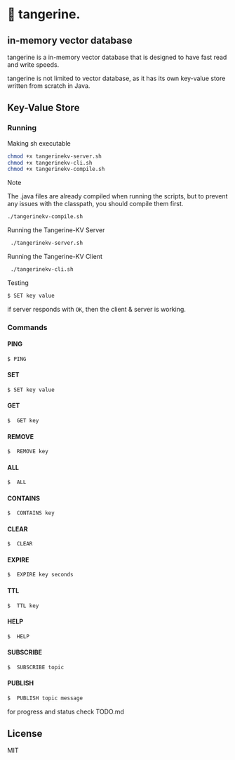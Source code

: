 # 🍊 tangerine.
## in-memory vector database

tangerine is a in-memory vector database that is designed to have fast read and write speeds.

tangerine is not limited to vector database, as it has its own key-value store written from scratch in Java.

## Key-Value Store
### Running

Making sh executable
```bash
chmod +x tangerinekv-server.sh
chmod +x tangerinekv-cli.sh
chmod +x tangerinekv-compile.sh
```

> [!NOTE]
> The .java files are already compiled when running the scripts, but to prevent any issues with the classpath, you should compile them first.

```bash
./tangerinekv-compile.sh

```

Running the Tangerine-KV Server

```bash
 ./tangerinekv-server.sh
```

Running the Tangerine-KV Client
```bash
 ./tangerinekv-cli.sh
```

Testing 
```bash
$ SET key value
```
if server responds with `OK`, then the client & server is working.

### Commands

#### PING
```bash
$ PING
```

#### SET

```bash
$ SET key value
```

#### GET

```bash
$  GET key
```

#### REMOVE

```bash
$  REMOVE key
```

#### ALL

```bash
$  ALL
```

#### CONTAINS
```bash
$  CONTAINS key
```

#### CLEAR

```bash
$  CLEAR
```

#### EXPIRE

```bash
$  EXPIRE key seconds
```

#### TTL

```bash
$  TTL key
```

#### HELP

```bash
$  HELP
```

#### SUBSCRIBE
```bash
$  SUBSCRIBE topic
```

#### PUBLISH
```bash
$  PUBLISH topic message
```

<!-- #### UNSUBSCRIBE
```bash
$  UNSUBSCRIBE topic
``` -->


for progress and status check TODO.md

## License

MIT